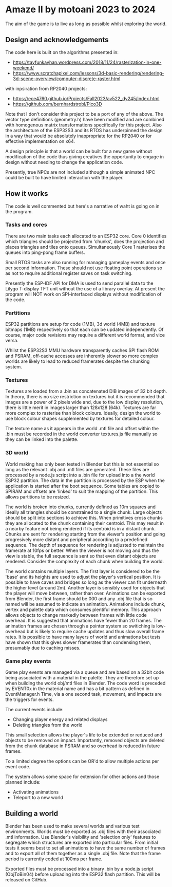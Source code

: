 # Amaze II by motoani 2023 to 2024

The aim of the game is to live as long as possible whilst exploring the world.

## Design and acknowledgements

The code here is built on the algorithms presented in:
- https://tayfunkayhan.wordpress.com/2018/11/24/rasterization-in-one-weekend/
- https://www.scratchapixel.com/lessons/3d-basic-rendering/rendering-3d-scene-overview/computer-discrete-raster.html

with inpsiration from RP2040 projects:
- https://ece4760.github.io/Projects/Fall2023/av522_dy245/index.html
- https://github.com/bernhardstrobl/Pico3D

Note that I don't consider this project to be a port of any of the above. The vector type definitions (geometry.h) have been modified and are combined with homogenous matrix transformations specifically for this project. Also the architecture of the ESP32S3 and its RTOS has underpinned the design in a way that would be absolutely inappropriate for the RP2040 or for effective implementation on x64.

A design principle is that a world can be built for a new game without modification of the code thus giving creatives the opportunity to engage in design without needing to change the application code.

Presently, true NPCs are not included although a simple animated NPC could be built to have limited interaction with the player.

## How it works

The code is well commented but here's a narrative of waht is going on in the program.

### Tasks and cores

There are two main tasks each allocated to an ESP32 core. Core 0 identifies which triangles should be projected from 'chunks', does the projection and places triangles and tiles onto queues. Simultaneously Core 1 rasterises the queues into ping-pong frame buffers. 

Small RTOS tasks are also running for managing gameplay events and once per second information. These should not use floating point operations so as not to require additional register saves on task switching.

Presently the ESP-IDF API for DMA is used to send parallel data to the Lilygo T-display TFT unit without the use of a library overlay. At present the program will NOT work on SPI-interfaced displays without modification of the code.

### Partitions

ESP32 partitions are setup for code (1MB), 3d world (4MB) and texture bitmaps (1MB) respectively so that each can be updated independently. Of course, major code revisions may require a different world format, and vice versa.

Whilst the ESP32S3 MMU hardware transparently caches SPI flash ROM and PSRAM, off-cache accesses are inherently slower so more complex worlds are likely to lead to reduced framerates despite the chunking system.

### Textures

Textures are loaded from a .bin as concatenated DIB images of 32 bit depth. In theory, there is no size restriction on textures but it is recommended that images are a power of 2 pixels wide and, due to the low display resolution, there is little merit in images larger than 128x128 (64k). Textures are far more complex to rasterise than block colours. Ideally, design the world to use block colour shapes supplemented by textures for detailed colour.  

The texture name as it appears in the world .mtl file and offset within the .bin must be recorded in the world converter textures.js file manually so they can be linked into the palette. 

### 3D world

World making has only been tested in Blender but this is not essential so long as the relevant .obj and .mtl files are generated. These files are processed by a node.js script into a .bin file for upload into a the world ESP32 partition. The data in the partition is processed by the ESP when the application is started after the boot sequence. Some tables are copied to SPIRAM and offsets are 'linked' to suit the mapping of the partition. This allows partitions to be resized.

The world is broken into chunks, currently defined as 10m squares and ideally all triangles should be constrained to a single chunk. Large objects should be split into sections to achieve this. When primitives cross chunks they are allocated to the chunk containing their centroid. This may result in a nearby feature not being rendered if its centroid is in a distant chunk. Chunks are sent for rendering starting from the viewer's position and going progresively more distant and peripheral according to a predefined sequence. The depth of sequence for rendering is adjusted to maintain the framerate at 10fps or better. When the viewer is not moving and thus the view is stable, the full sequence is sent so that even distant objects are rendered. Consider the complexity of each chunk when building the world. 

The world contains multiple layers. The first layer is considered to be the 'base' and its heights are used to adjust the player's vertical position. It is possible to have caves and bridges so long as the viewer can fit underneath the higher level (around 2m). Another layer is sensibly used for objects that the player will move between, rather than over. Animations can be exported from Blender, the first frame should be 000 and any .obj file that is so named will be assumed to indicate an animation. Animations include chunk, vertex and palette data which consumes plentiful memory. This approach allows objects to change markedly between frames with little code overhead. It is suggested that animations have fewer than 20 frames. The animation frames are chosen through a pointer system so switiching is low-overhead but is likely to require cache updates and thus slow overall frame rates. It is possible to have many layers of world and animations but tests have shown that this gives slower framerates than condensing them, presumably due to caching misses.

### Game play events

Game play events are managed via a queue and are based on a 32bit code being associated with a material in the palette. They are therefore set up when building the world obj/mtl files in Blender. The code word is preceded by EVENT0x in the material name and has a bit pattern as defined in EventManager.h Time, via a one second task, movement, and impacts are the triggers for events.

The current events include:
- Changing player energy and related displays
- Deleting triangles from the world

This small selection allows the player's life to be extended or reduced and objects to be removed on impact. Importantly, removed objects are deleted from the chunk database in PSRAM and so overhead is reduced in future frames.

To a limited degree the options can be OR'd to allow multiple actions per event code.

The system allows some space for extension for other actions and those planned include:
- Activating animations
- Teleport to a new world

## Building a world

Blender has been used to make several worlds and various test environments. Worlds must be exported as .obj files with their associated .mtl information. Use Blender's visibility and 'selection only' features to segregate which structures are exported into particular files. From initial tests it seems best to set all animations to have the same number of frames and to export all of them together as a single .obj file. Note that the frame period is currently coded at 100ms per frame.

Exported files must be processed into a binary .bin by a node.js script (ObjToBin04) before uploading into the ESP32 flash partition. This will be released on GitHub.
